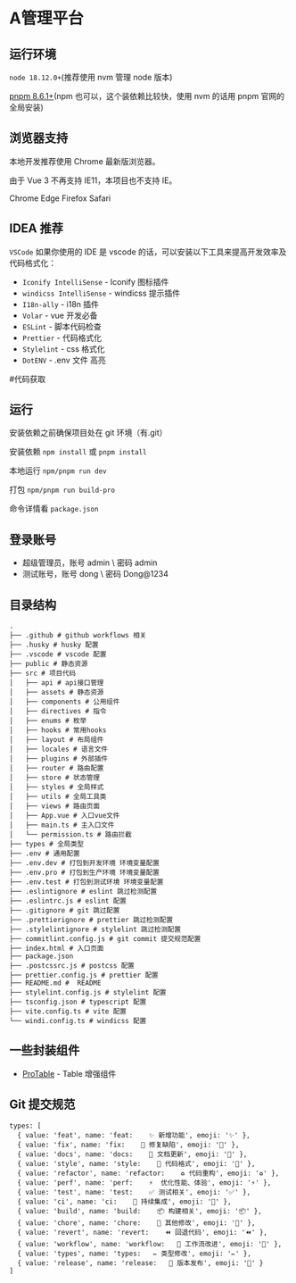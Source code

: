 # A管理平台

## 运行环境

`node 18.12.0+`(推荐使用 nvm 管理 node 版本)

[pnpm 8.6.1+](https://pnpm.io/zh/installation)(npm 也可以，这个装依赖比较快，使用 nvm 的话用 pnpm 官网的全局安装)

## 浏览器支持

本地开发推荐使用 Chrome 最新版浏览器。

由于 Vue 3 不再支持 IE11，本项目也不支持 IE。

Chrome Edge Firefox Safari

## IDEA 推荐

`VSCode` 如果你使用的 IDE 是 vscode 的话，可以安装以下工具来提高开发效率及代码格式化：

- `Iconify IntelliSense` - Iconify 图标插件
- `windicss IntelliSense` - windicss 提示插件
- `I18n-ally` - i18n 插件
- `Volar` - vue 开发必备
- `ESLint` - 脚本代码检查
- `Prettier` - 代码格式化
- `Stylelint` - css 格式化
- `DotENV` - .env 文件 高亮

#代码获取

## 运行

安装依赖之前确保项目处在 git 环境（有.git）

安装依赖 `npm install` 或 `pnpm install`

本地运行 `npm/pnpm run dev`

打包 `npm/pnpm run build-pro`

命令详情看 `package.json`

## 登录账号

- 超级管理员，账号 admin \ 密码 admin
- 测试账号，账号 dong \ 密码 Dong@1234

## 目录结构

```
.
├── .github # github workflows 相关
├── .husky # husky 配置
├── .vscode # vscode 配置
├── public # 静态资源
├── src # 项目代码
│   ├── api # api接口管理
│   ├── assets # 静态资源
│   ├── components # 公用组件
│   ├── directives # 指令
│   ├── enums # 枚举
│   ├── hooks # 常用hooks
│   ├── layout # 布局组件
│   ├── locales # 语言文件
│   ├── plugins # 外部插件
│   ├── router # 路由配置
│   ├── store # 状态管理
│   ├── styles # 全局样式
│   ├── utils # 全局工具类
│   ├── views # 路由页面
│   ├── App.vue # 入口vue文件
│   ├── main.ts # 主入口文件
│   └── permission.ts # 路由拦截
├── types # 全局类型
├── .env # 通用配置
├── .env.dev # 打包到开发环境 环境变量配置
├── .env.pro # 打包到生产环境 环境变量配置
├── .env.test # 打包到测试环境 环境变量配置
├── .eslintignore # eslint 跳过检测配置
├── .eslintrc.js # eslint 配置
├── .gitignore # git 跳过配置
├── .prettierignore # prettier 跳过检测配置
├── .stylelintignore # stylelint 跳过检测配置
├── commitlint.config.js # git commit 提交规范配置
├── index.html # 入口页面
├── package.json
├── .postcssrc.js # postcss 配置
├── prettier.config.js # prettier 配置
├── README.md #  README
├── stylelint.config.js # stylelint 配置
├── tsconfig.json # typescript 配置
├── vite.config.ts # vite 配置
└── windi.config.ts # windicss 配置
```

## 一些封装组件

- [ProTable](https://juejin.cn/post/7166068828202336263/#heading-14) - Table 增强组件

## Git 提交规范

    types: [
      { value: 'feat', name: 'feat:    ✨ 新增功能', emoji: '✨' },
      { value: 'fix', name: 'fix:    🐛 修复缺陷', emoji: '🐛' },
      { value: 'docs', name: 'docs:    📝 文档更新', emoji: '📝' },
      { value: 'style', name: 'style:    🎨 代码格式', emoji: '🎨' },
      { value: 'refactor', name: 'refactor:    ♻️ 代码重构', emoji: '♻️' },
      { value: 'perf', name: 'perf:    ⚡️  优化性能、体验', emoji: '⚡️' },
      { value: 'test', name: 'test:    ✅ 测试相关', emoji: '✅' },
      { value: 'ci', name: 'ci:    🎡 持续集成', emoji: '🎡' },
      { value: 'build', name: 'build:    📦️ 构建相关', emoji: '📦️' },
      { value: 'chore', name: 'chore:    🔨 其他修改', emoji: '🔨' },
      { value: 'revert', name: 'revert:    ⏪️ 回退代码', emoji: '⏪️' },
      { value: 'workflow', name: 'workflow:   🔧 工作流改进', emoji: '🔧' },
      { value: 'types', name: 'types:   ✏️ 类型修改', emoji: '✏️' },
      { value: 'release', name: 'release:   🔖 版本发布', emoji: '🔖' }
    ]
